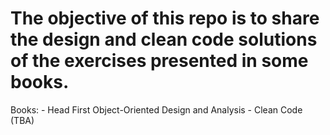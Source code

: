 # The objective of this repo is to share the design and clean code solutions of the exercises presented in some books.

Books:
	- Head First Object-Oriented Design and Analysis
	- Clean Code (TBA)

